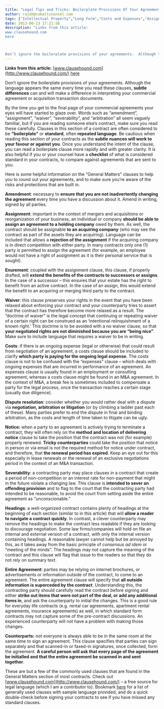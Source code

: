 ```yaml
---
title: "Legal Tips and Tricks: Boilerplate Provisions Of Your Agreement"
author: rajah@cobaltcounsel.com
tags: ["Intellectual Property","Long Form","Costs and Expenses","Assignment","Dispute Resolution","Generally Used Clauses","Headings","Counterparts","Entire Agreement","Enurement","Amendment","Severability","No Waiver","Commercial Activities","Rajah"]
date: 2013-06-13 17:21:58
description: "Links from this article:
www.clausehound.com
here



Don’t ignore the boilerplate provisions of your agreements.  Although the language appears the s..."
---
```


**Links from this article:** [www.clausehound.com](http://www.clausehound.com/) [here](http://clausehound.com/generally-used-clauses/)

Don’t ignore the boilerplate provisions of your agreements.  Although the language appears the same every time you read these clauses, **subtle differences** can and will make a difference in interpreting your commercial agreement or acquisition transaction documents.

By the time you get to the final page of your commercial agreements your eyes will have started to glaze over.  Words such as “amendment”, “assignment”, “waiver”, “severability”, and “arbitration” all seem vaguely familiar, but if you are reading someone else’s contract, make sure you read these carefully.  Clauses in this section of a contract are often considered to be **“boilerplate”** or **standard**, often **repeated language**.  Be cautious when reading this section of your contracts as the **subtle nuances will work to your favour or against you**.  Once you understand the intent of the clause, you can read a boilerplate clause more rapidly and with greater clarity.  It is also helpful if you or your counsel have a **checklist** of what is considered standard in your contracts, to compare against agreements that are sent to you.

Here is some helpful information on the “General Matters” clauses to help you to round out your agreements, and to make sure you’re aware of the risks and protections that are built in.

**Amendment**:  necessary to **ensure that you are not inadvertently changing the agreement** every time you have a discussion about it.  Amend in writing, signed by all parties.

**Assignment**:   important in the context of mergers and acquisitions or reorganization of your business, an individual or company **should be able to assign an agreement to a holding company** owed by them.  As well, the contract should be assignable **to an acquiring company** (who may see the contract as part of the assets they are acquiring).  Language can be included that allows a **rejection of the assignment** if the acquiring company is in direct competition with either party.  In many contracts only one (1) party is permitted to assign the agreement (for example, an employee would not have a right of assignment as it is their personal service that is sought).

**Enurement**:  coupled with the assignment clause, this clause, if properly drafted, will **extend the benefits of the contracts to successors or assigns**.   In the case of a successor – this ensures that your estate has the right to benefit from an active contract.  In the case of an assign, this would extend the benefit to an acquiring or merging third party to the contract.

**Waiver**:  this clause preserves your rights in the event that you have been relaxed about enforcing your contract and your counterparty tries to assert that the contract has therefore become more relaxed as a result.  The “doctrine of waiver” is the legal concept that continuing or repeating waiver of a certain right can be construed as an ‘intentional relinquishment of a known right.’  This doctrine is to be avoided with a no waiver clause, so that **your negotiated rights are not diminished because you are “being nice”**.  Make sure to include language that requires a waiver to be in writing.

**Costs**:  if there is an ongoing expense (legal or otherwise) that could result from negotiation of an agreement, a costs clause should be included to clarify **which party is paying for the ongoing legal expense**.  The costs clause is not to be confused with the “expenses” clause – which deals with ongoing expenses that are incurred in performance of an agreement.  An expenses clause is usually found in an employment or consulting agreement, whereas a costs clause might be found in an M&A agreement.  In the context of M&A, a break fee is sometimes included to compensate a party for the legal process, once the transaction reaches a certain stage (usually due diligence).

**Dispute resolution**: consider whether you would rather deal with a dispute via **negotiation, arbitration or litigation** (or by climbing a ladder past each of these). Many parties prefer to end the dispute in final and binding arbitration, as the costs and length of time taken to litigate can be ugly.

**Notice:**  when a party to an agreement is actively trying to terminate a contract, they will often rely on the **method and location of delivering notice** clause to take the position that the contract was not (for example) properly renewed.  **Tricky counterparties** could take the position that notice in person or via email is not the required method for notice under contract, and therefore, that **the renewal period has expired**.  Keep an eye out for this especially in lease renewals or the renewal of an exclusive negotiations period in the context of an M&A transaction.

**Severability**:  a contracting party may place clauses in a contract that create a period of non-competition or an interest rate for non-payment that might in the future violate a changing law.  This clause is **intended to sever an offending provision** and to flag to the court that the contracting party had intended to be reasonable, to avoid the court from setting aside the entire agreement as “unconscionable.”

**Headings**:  a well-organized contract contains plenty of headings at the beginning of each section (similar to in this article) that will **allow a reader to navigate a contract quickly**.  In contrast, a clever counterparty may remove the headings to make the contract less readable if they are looking to discourage negotiation.  Some law firms/companies will hold on file an internal and external version of a contract, with only the internal version containing headings.   A reasonable lawyer cannot help but be annoyed by this, as it takes away from the basic principle of *consensus ad idem* or “meeting of the minds”.  The headings may not capture the meaning of the contract and this clause will flag that issue to the readers so that they do not rely on summary text.

**Entire Agreement**:  parties may be relying on internet brochures, or advertisements or information outside of the contract, to come to an agreement.  The entire agreement clause will specify that **all outside information is superceded by the contract**.  Understanding this, the contracting party should carefully read the contract before signing and either **strike out items that were not part of the deal, or add any additional items in**, and ask the counterparty to initial the changes.  This is a good rule for everyday life contracts (e.g. rental car agreements, apartment rental agreements, insurance agreements) as well, in which standard form contracts may not capture some of the pre-contract discussions.  An experienced counterparty will not have a problem with making those changes.

**Counterparts:** not everyone is always able to be in the same room at the same time to sign an agreement. This clause specifies that parties can sign separately and that scanned-in or faxed-in signatures, once collected, form the agreement.  **A careful person will ask that every page of the agreement be initialled and that the entire agreement be scanned in and sent together**.

These are but a few of the commonly used clauses that are found in the General Matters section of most contracts.  Check out [www.clausehound.com](http://www.clausehound.com/) – a free source for legal language (which I am a contributor to).  Bookmark [here](http://clausehound.com/generally-used-clauses/) for a list of generally used clauses with sample language provided, and do a quick double-check before signing your contracts to see if you have missed any standard clauses.
